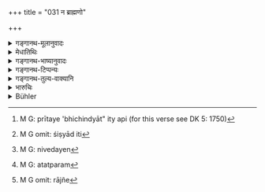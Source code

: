 +++
title = "031 न ब्राह्मणो"

+++

<details><summary>गङ्गानथ-मूलानुवादः</summary>

The Brāhmaṇa conversant with the Law shall not complain to the King; by his own power alone he shall punish the men that injure him.—(31)
</details>

<details><summary>मेधातिथिः</summary>

निमित्ते ऽभिचारो न दोषायेति श्लोकार्थः । न त्व् अभिचारो विधीयते । न च राजनि वेदनं प्रतिषिध्यते । केवले सति निमित्ते ऽभिचरितुं प्रवृत्तो राज्ञा न किंचिद् वक्तव्यः । तथा वक्ष्यति "विधाता शासिता वक्ता" इति, "तस्मै नाकुशलं ब्रूयात्" (म्ध् ११.३४) इति । राजेति प्रीतये[^२५] । शिष्याद् इति[^२६] । सत्य् अपि विधौ राजनि निवेदयेत्,[^२७] न च प्रतिषेध उपसंहारश्लोकपर्यालोचनया तत्परम्[^२८] अवतिष्ठते । निमित्तानि चोक्तानि "भार्यातिक्रमकारी च" (क्स्म् ८०३) इत्यादीनि । **किंचित्** पीडानिमित्तम् अनेन मे कृतम् इति राज्ञे[^२९] **निवेदयेत्** । **धर्मविद्** अभिचारविधिज्ञः । **स्ववीर्येण** मन्त्राभिशापाभ्याम् । तत्रैवोत्तरश्लोकर्थः ॥ ११.३१ ॥


[^२९]:
     M G omit: rājñe


[^२८]:
     M G: atatparam


[^२७]:
     M G: nivedayen


[^२६]:
     M G omit: śiṣyād iti


[^२५]:
     M G: prītaye 'bhichindyāt" ity api (for this verse see DK 5: 1750)
</details>

<details><summary>गङ्गानथ-भाष्यानुवादः</summary>

What the verse means is that when the occasion for it arises there is
nothing wrong in the Brāhmaṇa having recourse to malevolent rites; it
does not actually enjoin these rites; nor does it actually forbid the
act of complaining to the King; all that is meant is that if there has
been occasion for it, and the Brāhmaṇa does have recourse to the
malevolent rites, the King shall not interfere with him. This is what is
going to be declared later on: ‘The Brāhmaṇa is the creator, the
punisher, etc, etc.—hence no one should say anything unpleasant to him’
(Verse 35),—where it is understood that the King shall not tell him
anything.

‘*Shall punish* ’— Though there is this injunction, yet, as a rule, the
Brāhmaṇa should complain to the King; because the sentence ‘*he* *shall
not complain to the* *King*’ is not a prohibition, as is clear from the
consideration of the concluding verse.

The occasions referred to here have been already enumerated—‘If one
molests his wife’ and so forth. In the case of slight offences, he shall
complain to the King—‘this man has done this to me.’

‘*Conversant with the Law*’—*i.e*., knowing the procedure of the
malevolent rites.

‘*By* *his own power*’—by means of incantations and curses; that these
are meant being clearly indicated by the next verse.—(31)
</details>

<details><summary>गङ्गानथ-टिप्पन्यः</summary>

This and the following verses rescind the rules given above
“[(9.290)].”—Buhler.
</details>

<details><summary>गङ्गानथ-तुल्य-वाक्यानि</summary>

**(verses 11.31-35)**

\[[See 9.290
above];
and texts thereunder; [also
9.313-321.]\]

*Mahābhārata* (12.165.18-2).—(Same as Manu.)

*Vaśiṣṭha* (26.16).—‘The Kṣatriya shall get over misfortunes that may
have befallen him by the strength of his arms; the Vaiśya and the Śūdra
by their wealth; and the Brāhmaṇa by muttered payer and oblations into
fire.’
</details>

<details><summary>भारुचिः</summary>

> **न ब्राह्मणो ऽवेदयेत किंचिद् राजनि धर्मवित् ।**

किं तर्हि,

> **स्ववीर्येणैव ताञ् छिष्यान् मानवान् अपकारिणः  ॥ ११.३० ॥**

येन,
</details>

<details><summary>Bühler</summary>

031	A Brahmana who knows the law need not bring any (offence) to the notice of the king; by his own power alone be can punish those men who injure him.
</details>
